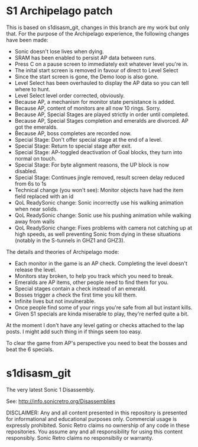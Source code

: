 S1 Archipelago patch
====================

This is based on s1disasm_git, changes in this branch are my work but only that.  For the purpose of the Archipelago experience, the following changes have been made:

- Sonic doesn't lose lives when dying.
- SRAM has been enabled to persist AP data between runs.
- Press C on a pause screen to immediately exit whatever level you're in.
- The inital start screen is removed in favour of direct to Level Select
- Since the start screen is gone, the Demo loop is also gone.
- Level Select has been overhauled to display the AP data so you can tell where to hunt.
- Level Select level order corrected, obviously.
- Because AP, a mechanism for monitor state persistance is added.
- Because AP, content of monitors are all now 10 rings.  Sorry.
- Because AP, Special Stages are played strictly in order until completed.
- Because AP, Special Stages completion and emeralds are divorced. AP got the emeralds.
- Because AP, boss completes are recorded now.
- Special Stage: Don't offer special stage at the end of a level.
- Special Stage: Return to special stage after exit.
- Special Stage: AP-toggled deactivation of Goal blocks, they turn into normal on touch.
- Special Stage: For byte alignment reasons, the UP block is now disabled.
- Special Stage: Continues jingle removed, result screen delay reduced from 6s to 1s
- Technical change (you won't see): Monitor objects have had the item field replaced with an id 
- QoL ReadySonic change: Sonic incorrectly use his walking animation when near solids.
- QoL ReadySonic change: Sonic use his pushing animation while walking away from walls
- QoL ReadySonic change: Fixes problems with camera not catching up at high speeds, as well preventing Sonic from dying in these situations (notably in the S-tunnels in GHZ1 and GHZ3).

The details and theories of Archipelago mode:
- Each monitor in the game is an AP check. Completing the level doesn't release the level.
- Monitors stay broken, to help you track which you need to break.
- Emeralds are AP items, other people need to find them for you.
- Special stages contain a check instead of an emerald.
- Bosses trigger a check the first time you kill them.
- Infinite lives but not invulnerable.
- Once people find some of your rings you're safe from all but instant kills.
- Given S1 specials are kinda miserable to play, they're nerfed quite a bit.

At the moment I don't have any level gating or checks attached to the lap posts.  I might add such thing in if things seem too easy.

To clear the game from AP's perspective you need to beat the bosses and beat the 6 specials.

s1disasm_git
============

The very latest Sonic 1 Disassembly.

See: http://info.sonicretro.org/Disassemblies

DISCLAIMER:
Any and all content presented in this repository is presented for informational and educational purposes only.
Commercial usage is expressly prohibited. Sonic Retro claims no ownership of any code in these repositories.
You assume any and all responsibility for using this content responsibly. Sonic Retro claims no responsibiliy or warranty.
